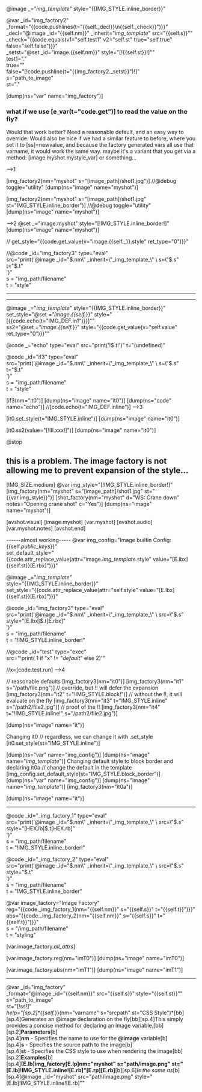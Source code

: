 
@image _="_img_template_" style="{{IMG_STYLE.inline_border}}"

@var _id="img_factory2" \
      _format="{{code.pushlines(t=\"{{self._decl}}\n{{self._check}}\")}}"\
      _decl="@image _id=\"{{self.nm}}\" _inherit=\"_img_template_\" src=\"{{self.s}}\""\
      _check="{{code.equals(v1=\"self.test1\" v2=\"self.st\" true=\"self.true\" false=\"self.false\")}}"\
      _setst="@set _id=\"image.{{self.nm}}\" style=\"[!{{self.st}}!]\""\
      test1="."\
      true=""\
      false="[!code.pushline(t=\"{{img_factory2._setst}}\")!]"\
      s="path_to_image"\
      st="."

[dump(ns="var" name="img_factory")]

### what if we use [e_var(t="code.get")] to read the value on the fly?
Would that work better?
Need a reasonable default, and an easy way to override.
Would also be nice if we had a similar feature to before, where you set it to [ss]=newvalue, and because the factory generated vars all use that varname, it would work the same way. maybe it's a variant that you get via a method: [image.myshot.mystyle_var] or something...

-->1

[img_factory2(nm="myshot" s="[image_path]/shot1.jpg")]
//@debug toggle="utility"
[dump(ns="image" name="myshot")]

[img_factory2(nm="myshot" s="[image_path]/shot1.jpg" st="IMG_STYLE.inline_border")]
//@debug toggle="utility"
[dump(ns="image" name="myshot")]

-->2
@set _="image.myshot" style="[!IMG_STYLE.inline_border!]"
[dump(ns="image" name="myshot")]


//        get_style="{{code.get_value(v=\"image.{{self._}}.style\" ret_type=\"0\")}}"

//@code _id="img_factory3" type="eval" \
    src="print('@image _id=\"$.nm\" _inherit=\"_img_template_\" \
                     s=\"$.s\" \
                     t=\"$.t\" \
    ')"\
    s = "img_path/filename" \
    t = "style"

----------------



----------------




@image _="_img_template_" style="{{IMG_STYLE.inline_border}}"\
    set_style="@set _=\"image.{{self._}}\" style=\"[{{code.echo(t=\"IMG_DEF.in1\")}}]\""\
    ss2="@set _=\"image.{{self._}}\" style=\"{{code.get_value(v=\"self.value\" ret_type=\"0\")}}\""

@code _="echo" type="eval" src="print('!$.t!')" t="(undefined)"

@code _id="if3" type="eval" \
    src="print('@image _id=\"$.nm\" _inherit=\"_img_template_\" \
                     s=\"$.s\" \
                     t=\"$.t\" \
    ')"\
    s = "img_path/filename" \
    t = "style"

[if3(nm="it0")]
[dump(ns="image" name="it0")]
[dump(ns="code" name="echo")]
//[code.echo(t="IMG_DEF.inline")]
-->3

[it0.set_style(t="IMG_STYLE.inline")]
[dump(ns="image" name="it0")]

[it0.ss2(value="[!III.xxx!]")]
[dump(ns="image" name="it0")]

@stop






## this is a problem. The image factory is not allowing me to prevent expansion of the style...
[IMG_SIZE.medium]
@var img_style="[!IMG_STYLE.inline_border!]"
[img_factory(nm="myshot" s="[image_path]/shot1.jpg" st="{{var.img_style}}")]
[shot_factory(nm="myshot" d="WS: Crane down" notes="Opening crane shot" c="Yes")]
[dump(ns="image" name="myshot")]

[avshot.visual]
    [image.myshot]
    [var.myshot]
[avshot.audio]
    [var.myshot.notes]
[avshot.end]







------almost working-----
@var img_config="Image builtin Config: {{self._public_keys_}}"\
    set_default_style="{{code.attr_replace_value(attr=\"image._img_template_.style\" value=\"[E.lbx]{{self.st}}[E.rbx]\")}}"

@image  _="_img_template_"\
        style="{{IMG_STYLE.inline_border}}"\
        set_style="{{code.attr_replace_value(attr=\"self.style\" value=\"[E.lbx]{{self.st}}[E.rbx]\")}}"

@code _id="img_factory3" type="eval" \
    src="print('@image _id=\"$.nm\" _inherit=\"_img_template_\" \
                     src=\"$.s\" \
                     style=\"[E.lbx]$.t[E.rbx]\" \
    ')"\
    s = "img_path/filename" \
    t = "!IMG_STYLE.inline_border!"

//@code _id="test" type="exec"\
    src="'print( 1 if \"x\" != \"_default_\" else 2)'"

//x=[code.test.run]
-->4

// reasonable defaults
[img_factory3(nm="it0")]
[img_factory3(nm="it1" s="/path/file.png")]
// override, but !! will defer the expansion
[img_factory3(nm="it2" t="!IMG_STYLE.block!")]
// without the !!, it will evaluate on the fly
[img_factory3(nm="it3" t="IMG_STYLE.inline" s="/path2/file2.jpg")]
// proof of the !!
[img_factory3(nm="it4" t="!IMG_STYLE.inline!" s="/path2/file2.jpg")]

[dump(ns="image" name="it")]

Changing it0
// regardless, we can change it with .set_style
[it0.set_style(st="IMG_STYLE.inline")]

[dump(ns="var" name="img_config")]
[dump(ns="image" name="_img_template_")]
Changing default style to block border and declaring it0a
// change the default in the template
[img_config.set_default_style(st="IMG_STYLE.block_border")]
[dump(ns="var" name="img_config")]
[dump(ns="image" name="_img_template_")]
[img_factory3(nm="it0a")]

[dump(ns="image" name="it")]


------------
@code _id="_img_factory_1" type="eval" \
    src="print('@image _id=\"$.nm\" _inherit=\"_img_template_\" \
                     src=\"$.s\" \
                     style=\"[HEX.lb]$.t[HEX.rb]\" \
    ')"\
    s = "img_path/filename" \
    t = "!IMG_STYLE.inline_border!"

@code _id="_img_factory_2" type="eval" \
    src="print('@image _id=\"$.nm\" _inherit=\"_img_template_\" \
                     src=\"$.s\" \
                     style=\"$.t\" \
    ')"\
    s = "img_path/filename" \
    t = "IMG_STYLE.inline_border"





@var image_factory="Image Factory"\
    reg="{{code._img_factory_1(nm=\"{{self.nm}}\" s=\"{{self.s}}\" t=\"{{self.t}}\")}}"\
    abs="{{code._img_factory_2(nm=\"{{self.nm}}\" s=\"{{self.s}}\" t=\"{{self.t}}\")}}"\
    s = "/img_path/filename" \
    t = "styling"


[var.image_factory._all_attrs_]

[var.image_factory.reg(nm="imT0")]
[dump(ns="image" name="imT0")]

[var.image_factory.abs(nm="imT1")]
[dump(ns="image" name="imT1")]



------------

@var _id="img_factory" \
      _format="@image _id=\"{{self.nm}}\" src=\"{{self.s}}\" style=\"{{self.st}}\""\
      s="path_to_image"\
      st="[!ss!]"\
      _help="[sp.2]*{{self._}}(nm=\"varname\" s=\"srcpath\" st=\"CSS Style\")*[bb]\
[sp.4]Generates an @image declaration on the fly[bb][sp.4]This simply provides a concise method for declaring an image variable.[bb]\
[sp.2]**Parameters**[b]\
[sp.4]**nm** - Specifies the name to use for the **@image** variable[b]\
[sp.4]**s** - Specifies the source path to the image[b]\
[sp.4]**st** - Specifies the CSS style to use when rendering the image[bb]\
[sp.2]**Examples**[b]\
[sp.4]**[E.lb]img_factory[E.lp]nm=\"myshot\" s=\"path/image.png\" st=\"[E.lb]!IMG_STYLE.inline![E.rb]\"[E.rp][E.rb]**[b][sp.6]*Is the same as*[b][sp.4]@image _id=\"myshot\" src=\"path/image.png\" style=\"[E.lb]!IMG_STYLE.inline![E.rb]\""

